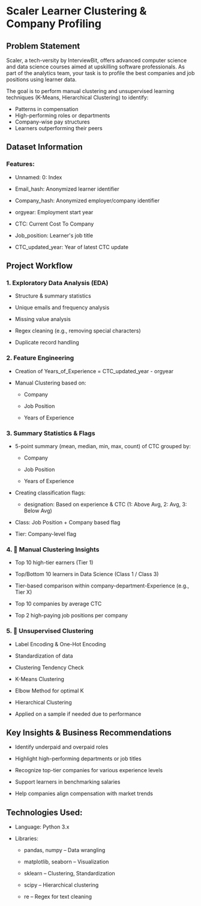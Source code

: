 # Scaler Learner Clustering & Company Profiling
## Problem Statement
Scaler, a tech-versity by InterviewBit, offers advanced computer science and data science courses aimed at upskilling software professionals. As part of the analytics team, your task is to profile the best companies and job positions using learner data.

The goal is to perform manual clustering and unsupervised learning techniques (K-Means, Hierarchical Clustering) to identify:

- Patterns in compensation
- High-performing roles or departments
- Company-wise pay structures
- Learners outperforming their peers
## Dataset Information

### Features:

  - Unnamed: 0: Index
  
  - Email_hash: Anonymized learner identifier
  
  - Company_hash: Anonymized employer/company identifier
  
  - orgyear: Employment start year
  
  - CTC: Current Cost To Company
  
  - Job_position: Learner's job title
  
  - CTC_updated_year: Year of latest CTC update

## Project Workflow
### 1. Exploratory Data Analysis (EDA)
  - Structure & summary statistics
  
  - Unique emails and frequency analysis
  
  - Missing value analysis
  
  - Regex cleaning (e.g., removing special characters)
  
  - Duplicate record handling

### 2. Feature Engineering
  - Creation of Years_of_Experience = CTC_updated_year - orgyear
  
  - Manual Clustering based on:
  
    - Company
    
    - Job Position
    
    - Years of Experience

### 3. Summary Statistics & Flags
  - 5-point summary (mean, median, min, max, count) of CTC grouped by:
    
    - Company
    
    - Job Position
    
    - Years of Experience
  
  - Creating classification flags:
  
    - designation: Based on experience & CTC (1: Above Avg, 2: Avg, 3: Below Avg)
  
  - Class: Job Position + Company based flag
  
  - Tier: Company-level flag

### 4. 🏅 Manual Clustering Insights
  - Top 10 high-tier earners (Tier 1)
  
  - Top/Bottom 10 learners in Data Science (Class 1 / Class 3)
  
  - Tier-based comparison within company-department-Experience (e.g., Tier X)
  
  - Top 10 companies by average CTC
  
  - Top 2 high-paying job positions per company

### 5. 🤖 Unsupervised Clustering
  - Label Encoding & One-Hot Encoding
  
  - Standardization of data
  
  - Clustering Tendency Check
  
  - K-Means Clustering
  
  - Elbow Method for optimal K
  
  - Hierarchical Clustering
  
  - Applied on a sample if needed due to performance

## Key Insights & Business Recommendations
  
  - Identify underpaid and overpaid roles
  
  - Highlight high-performing departments or job titles
  
  - Recognize top-tier companies for various experience levels
  
  - Support learners in benchmarking salaries
  
  - Help companies align compensation with market trends

## Technologies Used:
- Language: Python 3.x

- Libraries:
  
  - pandas, numpy – Data wrangling
  
  - matplotlib, seaborn – Visualization
  
  - sklearn – Clustering, Standardization
  
  - scipy – Hierarchical clustering
  
  - re – Regex for text cleaning
